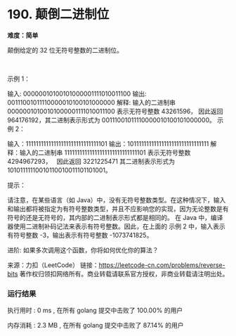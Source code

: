 # 190. 颠倒二进制位


**难度：简单**


颠倒给定的 32 位无符号整数的二进制位。

 

示例 1：

输入: 00000010100101000001111010011100
输出: 00111001011110000010100101000000
解释: 输入的二进制串 00000010100101000001111010011100 表示无符号整数 43261596，
      因此返回 964176192，其二进制表示形式为 00111001011110000010100101000000。
示例 2：

输入：11111111111111111111111111111101
输出：10111111111111111111111111111111
解释：输入的二进制串 11111111111111111111111111111101 表示无符号整数 4294967293，
      因此返回 3221225471 其二进制表示形式为 10101111110010110010011101101001。
 

提示：

请注意，在某些语言（如 Java）中，没有无符号整数类型。在这种情况下，输入和输出都将被指定为有符号整数类型，并且不应影响您的实现，因为无论整数是有符号的还是无符号的，其内部的二进制表示形式都是相同的。
在 Java 中，编译器使用二进制补码记法来表示有符号整数。因此，在上面的 示例 2 中，输入表示有符号整数 -3，输出表示有符号整数 -1073741825。
 

进阶:
如果多次调用这个函数，你将如何优化你的算法？



来源：力扣（LeetCode）
链接：https://leetcode-cn.com/problems/reverse-bits
著作权归领扣网络所有。商业转载请联系官方授权，非商业转载请注明出处。



### 运行结果

执行用时 : 0 ms , 在所有 golang 提交中击败了 100.00% 的用户

内存消耗 : 2.3 MB , 在所有 golang 提交中击败了 87.14% 的用户